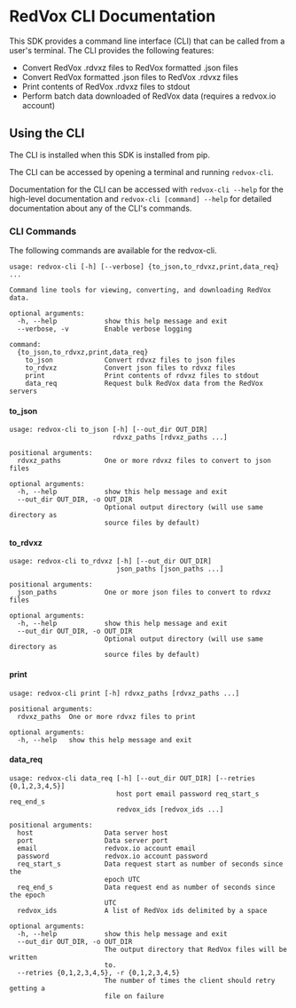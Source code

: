 # RedVox CLI Documentation

This SDK provides a command line interface (CLI) that can be called from a user's terminal. The CLI provides the following features:

* Convert RedVox .rdvxz files to RedVox formatted .json files
* Convert RedVox formatted .json files to RedVox .rdvxz files
* Print contents of RedVox .rdvxz files to stdout
* Perform batch data downloaded of RedVox data (requires a redvox.io account)

## Using the CLI

The CLI is installed when this SDK is installed from pip.

The CLI can be accessed by opening a terminal and running ```redvox-cli```.

Documentation for the CLI can be accessed with ```redvox-cli --help``` for the high-level documentation and ```redvox-cli [command] --help``` for detailed documentation about any of the CLI's commands.

### CLI Commands

The following commands are available for the redvox-cli.

```
usage: redvox-cli [-h] [--verbose] {to_json,to_rdvxz,print,data_req} ...

Command line tools for viewing, converting, and downloading RedVox data.

optional arguments:
  -h, --help            show this help message and exit
  --verbose, -v         Enable verbose logging

command:
  {to_json,to_rdvxz,print,data_req}
    to_json             Convert rdvxz files to json files
    to_rdvxz            Convert json files to rdvxz files
    print               Print contents of rdvxz files to stdout
    data_req            Request bulk RedVox data from the RedVox servers
```

#### to_json

```
usage: redvox-cli to_json [-h] [--out_dir OUT_DIR]
                          rdvxz_paths [rdvxz_paths ...]

positional arguments:
  rdvxz_paths           One or more rdvxz files to convert to json files

optional arguments:
  -h, --help            show this help message and exit
  --out_dir OUT_DIR, -o OUT_DIR
                        Optional output directory (will use same directory as
                        source files by default)
```

#### to_rdvxz

```
usage: redvox-cli to_rdvxz [-h] [--out_dir OUT_DIR]
                           json_paths [json_paths ...]

positional arguments:
  json_paths            One or more json files to convert to rdvxz files

optional arguments:
  -h, --help            show this help message and exit
  --out_dir OUT_DIR, -o OUT_DIR
                        Optional output directory (will use same directory as
                        source files by default)
```

#### print

```
usage: redvox-cli print [-h] rdvxz_paths [rdvxz_paths ...]

positional arguments:
  rdvxz_paths  One or more rdvxz files to print

optional arguments:
  -h, --help   show this help message and exit
```

#### data_req

```
usage: redvox-cli data_req [-h] [--out_dir OUT_DIR] [--retries {0,1,2,3,4,5}]
                           host port email password req_start_s req_end_s
                           redvox_ids [redvox_ids ...]

positional arguments:
  host                  Data server host
  port                  Data server port
  email                 redvox.io account email
  password              redvox.io account password
  req_start_s           Data request start as number of seconds since the
                        epoch UTC
  req_end_s             Data request end as number of seconds since the epoch
                        UTC
  redvox_ids            A list of RedVox ids delimited by a space

optional arguments:
  -h, --help            show this help message and exit
  --out_dir OUT_DIR, -o OUT_DIR
                        The output directory that RedVox files will be written
                        to.
  --retries {0,1,2,3,4,5}, -r {0,1,2,3,4,5}
                        The number of times the client should retry getting a
                        file on failure
```